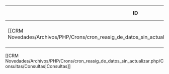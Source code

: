 | ID<br>                                                                                                   | Tipo   | Archivo Origen                                                                                                                            | Modulo Funcional       | Base de Datos    | Tablas Afectadas             | Joins | Objetivo                                               | Impacto   | Observacion |
| -------------------------------------------------------------------------------------------------------- | ------ | ----------------------------------------------------------------------------------------------------------------------------------------- | ---------------------- | ---------------- | ---------------------------- | ----- | ------------------------------------------------------ | --------- | ----------- |
| [[CRM Novedades/Archivos/PHP/Crons/cron_reasig_de_datos_sin_actualizar.php/Consultas/INSERT/Q001\|Q001]] | INSERT | [[CRM Novedades/Archivos/PHP/Crons/cron_reasig_de_datos_sin_actualizar.php/Consultas/Consultas\|cron_reasig_de_datos_sin_actualizar.php]] | Gestión de Operaciones | gyssrl_novedades | sw_operacionesModificaciones | -     | Insertar nuevo registro en historial de modificaciones | Escritura |             |

[[CRM Novedades/Archivos/PHP/Crons/cron_reasig_de_datos_sin_actualizar.php/Consultas/Consultas|Consultas]]
